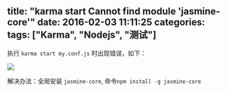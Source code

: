 title: "karma start Cannot find module 'jasmine-core'"
date: 2016-02-03 11:11:25
categories:
tags: ["Karma", "Nodejs", "测试"]
---
执行 `karma start my.conf.js` 时出现错误，如下：

![](http://7xkexv.dl1.z0.glb.clouddn.com/20160202%2Fkarma.jpg)

解决办法：全局安装 `jasmine-core`, 命令`npm install -g jasmine-core`